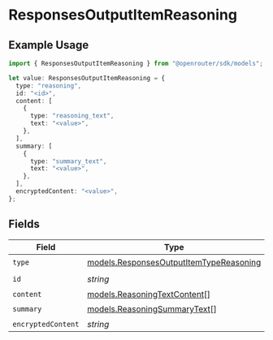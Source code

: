 # ResponsesOutputItemReasoning

## Example Usage

```typescript
import { ResponsesOutputItemReasoning } from "@openrouter/sdk/models";

let value: ResponsesOutputItemReasoning = {
  type: "reasoning",
  id: "<id>",
  content: [
    {
      type: "reasoning_text",
      text: "<value>",
    },
  ],
  summary: [
    {
      type: "summary_text",
      text: "<value>",
    },
  ],
  encryptedContent: "<value>",
};
```

## Fields

| Field                                                                                    | Type                                                                                     | Required                                                                                 | Description                                                                              |
| ---------------------------------------------------------------------------------------- | ---------------------------------------------------------------------------------------- | ---------------------------------------------------------------------------------------- | ---------------------------------------------------------------------------------------- |
| `type`                                                                                   | [models.ResponsesOutputItemTypeReasoning](../models/responsesoutputitemtypereasoning.md) | :heavy_check_mark:                                                                       | N/A                                                                                      |
| `id`                                                                                     | *string*                                                                                 | :heavy_check_mark:                                                                       | N/A                                                                                      |
| `content`                                                                                | [models.ReasoningTextContent](../models/reasoningtextcontent.md)[]                       | :heavy_minus_sign:                                                                       | N/A                                                                                      |
| `summary`                                                                                | [models.ReasoningSummaryText](../models/reasoningsummarytext.md)[]                       | :heavy_check_mark:                                                                       | N/A                                                                                      |
| `encryptedContent`                                                                       | *string*                                                                                 | :heavy_minus_sign:                                                                       | N/A                                                                                      |